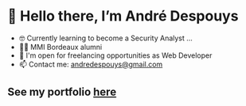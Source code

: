 # 👋 Hello there, I’m André Despouys

- 🤓 Currently learning to become a Security Analyst ...
- 👨‍🎓 MMI Bordeaux alumni
- 🌱 I'm open for freelancing opportunities as Web Developer
- 📫 Contact me: andredespouys@gmail.com

## See my portfolio [here](https://www.despouysandre.com)
<!---
andredespouys/andredespouys is a ✨ special ✨ repository because its `README.md` (this file) appears on your GitHub profile.
You can click the Preview link to take a look at your changes.
--->
